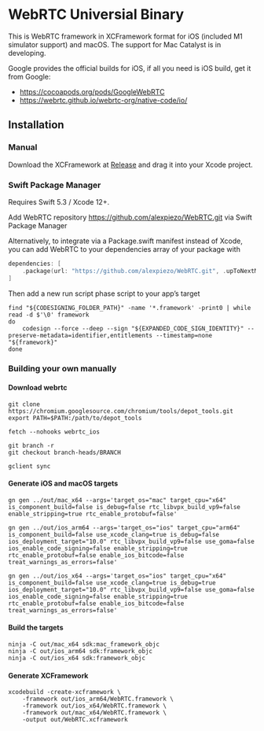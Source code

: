 # WebRTC Universial Binary

This is WebRTC framework in XCFramework format for iOS (included M1 simulator support) and macOS. The support for Mac Catalyst is in developing.

Google provides the official builds for iOS, if all you need is iOS build, get it from Google:

- https://cocoapods.org/pods/GoogleWebRTC
- https://webrtc.github.io/webrtc-org/native-code/io/

## Installation

### Manual 

Download the XCFramework at [Release](https://github.com/alexpiezo/WebRTC/releases) and drag it into your Xcode project.

### Swift Package Manager 

Requires Swift 5.3 / Xcode 12+.

Add WebRTC repository https://github.com/alexpiezo/WebRTC.git via Swift Package Manager  

Alternatively, to integrate via a Package.swift manifest instead of Xcode, you can add WebRTC to your dependencies array of your package with

```swift
dependencies: [
    .package(url: "https://github.com/alexpiezo/WebRTC.git", .upToNextMajor(from: "1.1.4"))
]
```

Then add a new run script phase script to your app’s target

```shellscript
find "${CODESIGNING_FOLDER_PATH}" -name '*.framework' -print0 | while read -d $'\0' framework 
do 
    codesign --force --deep --sign "${EXPANDED_CODE_SIGN_IDENTITY}" --preserve-metadata=identifier,entitlements --timestamp=none "${framework}" 
done
```

### Building your own manually

#### Download webrtc

```shellscript
git clone https://chromium.googlesource.com/chromium/tools/depot_tools.git
export PATH=$PATH:/path/to/depot_tools

fetch --nohooks webrtc_ios

git branch -r
git checkout branch-heads/BRANCH

gclient sync
```

#### Generate iOS and macOS targets

```shellscript
gn gen ../out/mac_x64 --args='target_os="mac" target_cpu="x64" is_component_build=false is_debug=false rtc_libvpx_build_vp9=false enable_stripping=true rtc_enable_protobuf=false'

gn gen ../out/ios_arm64 --args='target_os="ios" target_cpu="arm64" is_component_build=false use_xcode_clang=true is_debug=false  ios_deployment_target="10.0" rtc_libvpx_build_vp9=false use_goma=false ios_enable_code_signing=false enable_stripping=true rtc_enable_protobuf=false enable_ios_bitcode=false treat_warnings_as_errors=false'

gn gen ../out/ios_x64 --args='target_os="ios" target_cpu="x64" is_component_build=false use_xcode_clang=true is_debug=true ios_deployment_target="10.0" rtc_libvpx_build_vp9=false use_goma=false ios_enable_code_signing=false enable_stripping=true rtc_enable_protobuf=false enable_ios_bitcode=false treat_warnings_as_errors=false'
```

#### Build the targets

```shellscript
ninja -C out/mac_x64 sdk:mac_framework_objc
ninja -C out/ios_arm64 sdk:framework_objc
ninja -C out/ios_x64 sdk:framework_objc
```

#### Generate XCFramework

```shellscript
xcodebuild -create-xcframework \
	-framework out/ios_arm64/WebRTC.framework \
	-framework out/ios_x64/WebRTC.framework \
	-framework out/mac_x64/WebRTC.framework \
	-output out/WebRTC.xcframework

```

